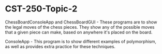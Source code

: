# CST-250-Topic-2

ChessBoardConsoleApp and ChessBoardGUI -
These programs are to show the legal moves of the chess pieces. They show any of the possible moves that a given piece can make, based on anywhere it's placed on the board. 


ConsoleApp -
This program is to show different examples of polymorphism, as well as provides extra practice for these techniques. 
